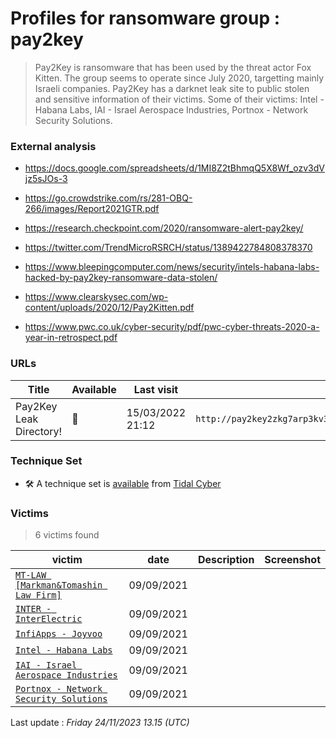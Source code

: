 # Profiles for ransomware group : **pay2key**


> Pay2Key is ransomware that has been used by the threat actor Fox Kitten. The group seems to operate since July 2020, targetting mainly Israeli companies. Pay2Key has a darknet leak site to public stolen and sensitive information of their victims. Some of their victims: Intel - Habana Labs, IAI - Israel Aerospace Industries, Portnox - Network Security Solutions.

### External analysis
- https://docs.google.com/spreadsheets/d/1MI8Z2tBhmqQ5X8Wf_ozv3dVjz5sJOs-3

- https://go.crowdstrike.com/rs/281-OBQ-266/images/Report2021GTR.pdf

- https://research.checkpoint.com/2020/ransomware-alert-pay2key/

- https://twitter.com/TrendMicroRSRCH/status/1389422784808378370

- https://www.bleepingcomputer.com/news/security/intels-habana-labs-hacked-by-pay2key-ransomware-data-stolen/

- https://www.clearskysec.com/wp-content/uploads/2020/12/Pay2Kitten.pdf

- https://www.pwc.co.uk/cyber-security/pdf/pwc-cyber-threats-2020-a-year-in-retrospect.pdf

### URLs
| Title | Available | Last visit | fqdn | Screenshot 
|---|---|---|---|---|
| Pay2Key Leak Directory! | 🔴 | 15/03/2022 21:12 | `http://pay2key2zkg7arp3kv3cuugdaqwuesifnbofun4j6yjdw5ry7zw2asid.onion` | ❌ | 

### Technique Set

* 🛠️ A technique set is [available](https://app.tidalcyber.com/software/9aa21e50-726e-4002-8b7b-75697a03eb2b-Pay2Key) from [Tidal Cyber](https://www.tidalcyber.com/)


### Victims

> 6 victims found

| victim | date | Description | Screenshot | 
|---|---|---|---|
| [`MT-LAW [Markman&Tomashin Law Firm]`](https://google.com/search?q=MT-LAW+%5BMarkman%26Tomashin+Law+Firm%5D) | 09/09/2021 |   |   |
| [`INTER - InterElectric`](https://google.com/search?q=INTER+-+InterElectric) | 09/09/2021 |   |   |
| [`InfiApps - Joyvoo`](https://google.com/search?q=InfiApps+-+Joyvoo) | 09/09/2021 |   |   |
| [`Intel - Habana Labs`](https://google.com/search?q=Intel+-+Habana+Labs) | 09/09/2021 |   |   |
| [`IAI - Israel Aerospace Industries`](https://google.com/search?q=IAI+-+Israel+Aerospace+Industries) | 09/09/2021 |   |   |
| [`Portnox - Network Security Solutions`](https://google.com/search?q=Portnox+-+Network+Security+Solutions) | 09/09/2021 |   |   |



Last update : _Friday 24/11/2023 13.15 (UTC)_
